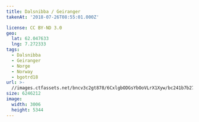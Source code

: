 ```yaml
---
title: Dalsnibba / Geiranger
takenAt: '2018-07-26T08:55:01.000Z'

license: CC BY-ND 3.0
geo:
  lat: 62.047633
  lng: 7.272333
tags:
  - Dalsnibba
  - Geiranger
  - Norge
  - Norway
  - bgotrd18
url: >-
  //images.ctfassets.net/bncv3c2gt878/6CxlgbODGsYbOoVLrX1Xyw/bc241b7b27d1461ecf6909a9fd5e39f8/dalsnibba--geiranger_43142067464_o
size: 6246212
image:
  width: 3006
  height: 5344
---
```

